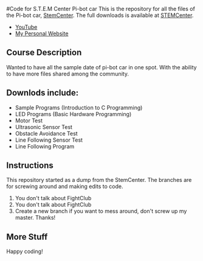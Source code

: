 #Code for S.T.E.M Center Pi-bot car
This is the repository for all the files of the Pi-bot car, [StemCenter](http://stemcenterusa.com/pi-bot/downloads-/). The full downloads is available at [STEMCenter](http://stemcenterusa.com/pi-bot/downloads-/).
- [YouTube](https://www.youtube.com/channel/UC1LGHm3S_TprJv83GwJVTRw)
- [My Personal Website](http://www.djburn.com)

## Course Description
Wanted to have all the sample date of pi-bot car in one spot. With the ability to have more files shared among the community.

## Downlods include:

- Sample Programs (Introduction to C Programming)
- LED Programs (Basic Hardware Programming)
- Motor Test
- Ultrasonic Sensor Test
- Obstacle Avoidance Test
- Line Following Sensor Test
- Line Following Program

## Instructions
This repository started as a dump from the StemCenter.  The branches are for screwing around and making edits to code.

1. You don't talk about FightClub
2. You don't talk about FightClub
3. Create a new branch if you want to mess around, don't screw up my master.  Thanks!

## More Stuff
Happy coding!

